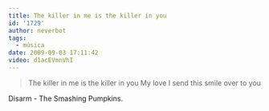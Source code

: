 ```yaml
---
title: The killer in me is the killer in you
id: '1729'
author: neverbot
tags:
  - música
date: 2009-09-03 17:11:42
video: d1acEVmnVhI
---
```


> The killer in me is the killer in you 
  My love I send this smile over to you

Disarm - The Smashing Pumpkins.